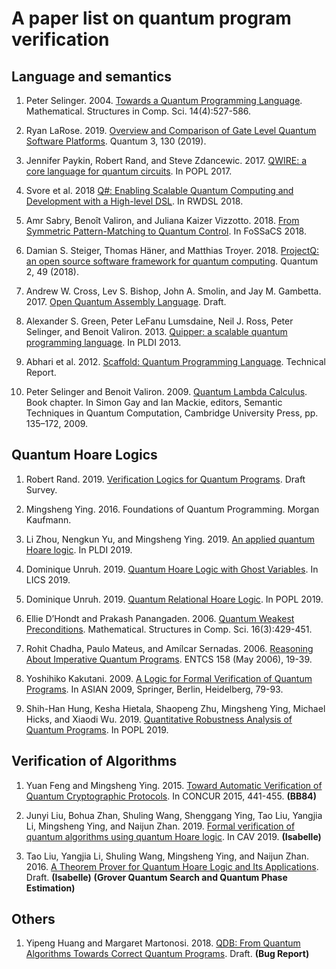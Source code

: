 # A paper list on quantum program verification

## Language and semantics

1. Peter Selinger. 2004. [Towards a Quantum Programming Language](https://www.mathstat.dal.ca/~selinger/papers/papers/qpl.pdf). Mathematical. Structures in Comp. Sci. 14(4):527-586.

2. Ryan LaRose. 2019. [Overview and Comparison of Gate Level Quantum Software Platforms](https://arxiv.org/pdf/1807.02500.pdf). 	Quantum 3, 130 (2019). 

3. Jennifer Paykin, Robert Rand, and Steve Zdancewic. 2017. [QWIRE: a core language for quantum circuits](https://dl.acm.org/citation.cfm?id=3009894). In POPL 2017.

4. Svore et al. 2018 [Q#: Enabling Scalable Quantum Computing and Development with a High-level DSL](https://dl.acm.org/citation.cfm?id=3183901). In RWDSL 2018. 

5. Amr Sabry, Benoît Valiron, and Juliana Kaizer Vizzotto. 2018. [From Symmetric Pattern-Matching to Quantum Control](https://link.springer.com/chapter/10.1007/978-3-319-89366-2_19). In FoSSaCS 2018. 

6. Damian S. Steiger, Thomas Häner, and Matthias Troyer. 2018. [ProjectQ: an open source software framework for quantum computing](https://arxiv.org/pdf/1612.08091.pdf). Quantum 2, 49 (2018).

7. Andrew W. Cross, Lev S. Bishop, John A. Smolin, and Jay M. Gambetta. 2017. [Open Quantum Assembly Language](https://arxiv.org/pdf/1707.03429.pdf). Draft. 

8. Alexander S. Green, Peter LeFanu Lumsdaine, Neil J. Ross, Peter Selinger, and Benoit Valiron. 2013. [Quipper: a scalable quantum programming language](https://dl.acm.org/citation.cfm?id=2462177). In PLDI 2013. 

9. Abhari et al. 2012. [Scaffold: Quantum Programming Language](https://www.cs.princeton.edu/research/techreps/TR-934-12). Technical Report. 

10. Peter Selinger and Benoit Valiron. 2009. [Quantum Lambda Calculus](https://www.mscs.dal.ca/~selinger/papers/qlambdabook.pdf). Book chapter. In Simon Gay and Ian Mackie, editors, Semantic Techniques in Quantum Computation, Cambridge University Press, pp. 135–172, 2009.

## Quantum Hoare Logics

1. Robert Rand. 2019. [Verification Logics for Quantum Programs](https://arxiv.org/pdf/1904.04304). Draft Survey. 

2. Mingsheng Ying. 2016. Foundations of Quantum Programming. Morgan Kaufmann.

3. Li Zhou, Nengkun Yu, and Mingsheng Ying. 2019. [An applied quantum Hoare logic](https://dl.acm.org/citation.cfm?id=3314584). In PLDI 2019. 

4. Dominique Unruh. 2019. [Quantum Hoare Logic with Ghost Variables](http://kodu.ut.ee/~unruh/publications/ghosts.html). In LICS 2019.

5. Dominique Unruh. 2019. [Quantum Relational Hoare Logic](http://kodu.ut.ee/~unruh/publications/qrhl.html). In POPL 2019.

6. Ellie D’Hondt and Prakash Panangaden. 2006. [Quantum Weakest Preconditions](https://www.cs.mcgill.ca/~prakash/Pubs/weakest_mscs.pdf). Mathematical. Structures in Comp. Sci. 16(3):429-451.

7. Rohit Chadha, Paulo Mateus, and Amílcar Sernadas. 2006. [Reasoning About Imperative Quantum Programs](https://www.math.tecnico.ulisboa.pt/~rchadha/publications/06-CMS-quantlog10s.pdf). ENTCS 158 (May 2006), 19-39.

8. Yoshihiko Kakutani. 2009. [A Logic for Formal Verification of Quantum Programs](http://hagi.is.s.u-tokyo.ac.jp/~kakutani/files/asian09.pdf). In ASIAN 2009, Springer, Berlin, Heidelberg, 79-93.

9. Shih-Han Hung, Kesha Hietala, Shaopeng Zhu, Mingsheng Ying, Michael Hicks, and Xiaodi Wu. 2019. [Quantitative Robustness Analysis of Quantum Programs](https://dl.acm.org/ft_gateway.cfm?id=3290344). In POPL 2019. 

## Verification of Algorithms

1. Yuan Feng and Mingsheng Ying. 2015. [Toward Automatic Verification of Quantum Cryptographic Protocols](https://core.ac.uk/download/pdf/62920378.pdf). In CONCUR 2015, 441-455.  **(BB84)**

2. Junyi Liu, Bohua Zhan, Shuling Wang, Shenggang Ying, Tao Liu, Yangjia Li, Mingsheng Ying, and Naijun Zhan. 2019. [Formal verification of quantum algorithms using quantum Hoare logic](http://lcs.ios.ac.cn/~znj/papers/CAV2019b.pdf). In CAV 2019. **(Isabelle)**

3. Tao Liu, Yangjia Li, Shuling Wang, Mingsheng Ying, and Naijun Zhan. 2016. [A Theorem Prover for Quantum Hoare Logic and Its Applications](https://arxiv.org/pdf/1601.03835). Draft.  **(Isabelle)**  **(Grover Quantum Search and Quantum Phase Estimation)**

## Others

1. Yipeng Huang and Margaret Martonosi. 2018. [QDB: From Quantum Algorithms Towards Correct Quantum Programs](https://arxiv.org/pdf/1811.05447.pdf). Draft. **(Bug Report)**

